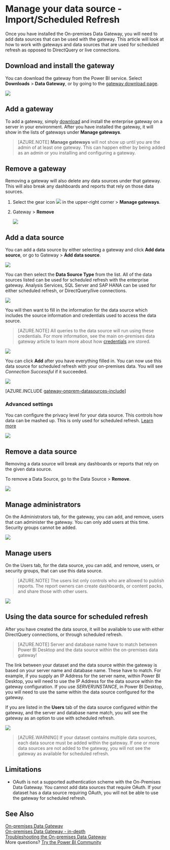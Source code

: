 <properties
pageTitle="Manage your data source - Import/Scheduled Refresh"
description="How to manage the on-premises data gateway gateway and data sources that belong to that gateway. This article is specific to data sources that can be used with import/scheduled refresh."
services="powerbi"
documentationCenter=""
authors="guyinacube"
manager="mblythe"
backup=""
editor=""
tags=""
qualityFocus="monitoring"
qualityDate="05/16/2016"/>

<tags
ms.service="powerbi"
ms.devlang="NA"
ms.topic="article"
ms.tgt_pltfrm="na"
ms.workload="powerbi"
ms.date="09/06/2016"
ms.author="asaxton"/>
# Manage your data source - Import/Scheduled Refresh

Once you have installed the On-premises Data Gateway, you will need to add data sources that can be used with the gateway. This article will look at how to work with gateways and data sources that are used for scheduled refresh as opposed to DirectQuery or live connections.

## Download and install the gateway

You can download the gateway from the Power BI service. Select **Downloads** > **Data Gateway**, or by going to the [gateway download page](https://go.microsoft.com/fwlink/?LinkId=698861).

![](media/powerbi-gateway-onprem/powerbi-download-data-gateway.png)

## Add a gateway

To add a gateway, simply [download](https://go.microsoft.com/fwlink/?LinkId=698863) and install the enterprise gateway on a server in your environment. After you have installed the gateway, it will show in the lists of gateways under **Manage gateways**.

> [AZURE.NOTE] **Manage gateways** will not show up until you are the admin of at least one gateway. This can happen either by being added as an admin or you installing and configuring a gateway.

## Remove a gateway

Removing a gateway will also delete any data sources under that gateway.  This will also break any dashboards and reports that rely on those data sources.

1.	Select the gear icon ![](media/powerbi-gateway-enterprise-manage/pbi_gearicon.png) in the upper-right corner > **Manage gateways**.

2.	Gateway > **Remove**

    ![](media/powerbi-gateway-enterprise-manage/datasourcesettings7.png)

## Add a data source

You can add a data source by either selecting a gateway and click **Add data source**, or go to Gateway > **Add data source**.

![](media/powerbi-gateway-enterprise-manage/datasourcesettings1.png)

You can then select the **Data Source Type** from the list. All of the data sources listed can be used for scheduled refresh with the enterprise gateway. Analysis Services, SQL Server and SAP HANA can be used for either scheduled refresh, or DirectQuery/live connections.

![](media/powerbi-gateway-enterprise-manage/datasourcesettings2.png)

You will then want to fill in the information for the data source which includes the source information and credentials used to access the data source.

> [AZURE.NOTE] All queries to the data source will run using these credentials. For more information, see the main on-premises data gateway article to learn more about how [credentials](powerbi-gateway-onprem.md#credentials) are stored.

![](media/powerbi-gateway-enterprise-manage/datasourcesettings3-oracle.png)

You can click **Add** after you have everything filled in.  You can now use this data source for scheduled refresh with your on-premises data. You will see *Connection Successful* if it succeeded.

![](media/powerbi-gateway-enterprise-manage/datasourcesettings4.png)

<!-- Shared Install steps Include -->
[AZURE.INCLUDE [gateway-onprem-datasources-include](../includes/gateway-onprem-datasources-include.md)]

### Advanced settings

You can configure the privacy level for your data source. This controls how data can be mashed up. This is only used for scheduled refresh. [Learn more](https://support.office.com/article/Privacy-levels-Power-Query-CC3EDE4D-359E-4B28-BC72-9BEE7900B540)

![](media/powerbi-gateway-enterprise-manage/datasourcesettings9.png)

## Remove a data source

Removing a data source will break any dashboards or reports that rely on the given data source.  

To remove a Data Source, go to the Data Source > **Remove**.

![](media/powerbi-gateway-enterprise-manage/datasourcesettings6.png)

## Manage administrators

On the Administrators tab, for the gateway, you can add, and remove, users that can administer the gateway. You can only add users at this time. Security groups cannot be added.

![](media/powerbi-gateway-enterprise-manage/datasourcesettings8.png)

## Manage users

On the Users tab, for the data source, you can add, and remove, users, or security groups, that can use this data source.

> [AZURE.NOTE] The users list only controls who are allowed to publish reports. The report owners can create dashboards, or content packs, and share those with other users.

![](media/powerbi-gateway-enterprise-manage/datasourcesettings5.png)

## Using the data source for scheduled refresh

After you have created the data source, it will be available to use with either DirectQuery connections, or through scheduled refresh. 

> [AZURE.NOTE] Server and database name have to match between Power BI Desktop and the data source within the on-premises data gateway!

The link between your dataset and the data source within the gateway is based on your server name and database name. These have to match. For example, if you supply an IP Address for the server name, within Power BI Desktop, you will need to use the IP Address for the data source within the gateway configuration. If you use *SERVER\INSTANCE*, in Power BI Desktop, you will need to use the same within the data source configured for the gateway.

If you are listed in the **Users** tab of the data source configured within the gateway, and the server and database name match, you will see the gateway as an option to use with scheduled refresh.

![](media/powerbi-gateway-enterprise-manage/powerbi-gateway-enterprise-schedule-refresh.png)

> [AZURE.WARNING] If your dataset contains multiple data sources, each data source must be added within the gateway. If one or more data sources are not added to the gateway, you will not see the gateway as available for scheduled refresh.

## Limitations

- OAuth is not a supported authentication scheme with the On-Premises Data Gateway. You cannot add data sources that require OAuth. If your dataset has a data source requiring OAuth, you will not be able to use the gateway for scheduled refresh.

## See Also

[On-premises Data Gateway](powerbi-gateway-onprem.md)  
[On-premises Data Gateway - in-depth](powerbi-gateway-onprem-indepth.md)  
[Troubleshooting the On-premises Data Gateway](powerbi-gateway-onprem-tshoot.md)  
More questions? [Try the Power BI Community](http://community.powerbi.com/)